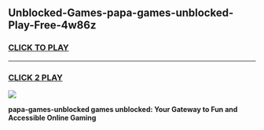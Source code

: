 
## Unblocked-Games-papa-games-unblocked-Play-Free-4w86z
<h3>
<a href="https://premium76.site?title=papa-games-unblocked&ref=24M">CLICK TO PLAY</a></h3>
<hr>

<h3>
<a href="https://premium76.site?title=papa-games-unblocked&ref=24M">CLICK 2 PLAY</a>
  
</h3>

<a href="https://premium76.site?title=papa-games-unblocked&ref=24M"><img src="https://clearcache.store/games.png"></a>


**papa-games-unblocked games unblocked: Your Gateway to Fun and Accessible Online Gaming**

